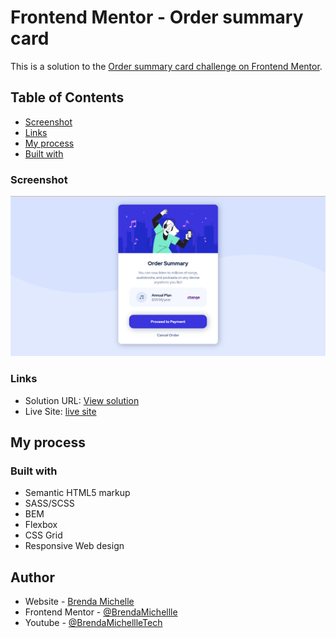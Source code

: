 # Frontend Mentor - Order summary card

This is a solution to the [Order summary card challenge on Frontend Mentor](https://www.frontendmentor.io/challenges/order-summary-component-QlPmajDUj).

## Table of Contents

- [Screenshot](#screenshot)
- [Links](#links)
- [My process](#my-process)
- [Built with](#built-with)

### Screenshot

<img src="/images/desktopDesign.png" alt="">

### Links

- Solution URL: [View solution](https://www.frontendmentor.io/solutions/responsive-order-summary-component-html-and-sass-8Ys_3ucoG)
- Live Site: [live site](https://brendamichellle.github.io/order-summary-component-main/)

## My process

### Built with

- Semantic HTML5 markup
- SASS/SCSS
- BEM
- Flexbox
- CSS Grid
- Responsive Web design

## Author

- Website - [Brenda Michelle](https://brendamichellle.com/)
- Frontend Mentor - [@BrendaMichellle](https://www.frontendmentor.io/profile/BrendaMichellle)
- Youtube - [@BrendaMichellleTech](https://www.youtube.com/channel/UCCbwmyG1DlUxjYkPLIA9qzA)
